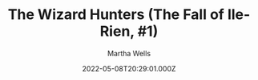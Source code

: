 ---
title: "The Wizard Hunters (The Fall of Ile-Rien, #1)"
date: 2022-05-08T20:29:01.000Z
draft: false
tags: [Martha Wells]
layout: book
image: https://images-na.ssl-images-amazon.com/images/P/B000FCKI9Q.LZZZZZZZ.jpg
image: 
  - https://images-na.ssl-images-amazon.com/images/P/B000FCKI9Q.LZZZZZZZ.jpg
asin: "B000FCKI9Q"
yaml: the-wizard-hunters-the-fall-of-ile-rien-1
author: Martha Wells

---